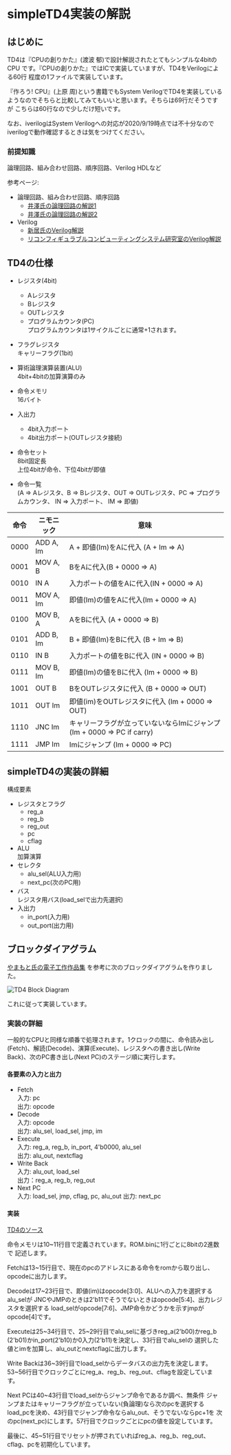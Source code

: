 # simpleTD4実装の解説

## はじめに
 TD4は『CPUの創りかた』(渡波 郁)で設計解説されたとてもシンプルな4bitのCPU
です。『CPUの創りかた』ではICで実装していますが、TD4をVerilogによる60行
程度の1ファイルで実装しています。

 『作ろう! CPU』(上原 周)という書籍でもSystem VerilogでTD4を実装している
ようなのでそちらと比較してみてもいいと思います。そちらは69行だそうですが
こちらは60行なので少しだけ短いです。

 なお、iverilogはSystem Verilogへの対応が2020/9/19時点では不十分なので
iverilogで動作確認するときは気をつけてください。

### 前提知識
 論理回路、組み合わせ回路、順序回路、Verilog HDLなど

参考ページ:  
- 論理回路、組み合わせ回路、順序回路
	- [井澤氏の論理回路の解説1](http://www7b.biglobe.ne.jp/~yizawa/logic/index.html)
	- [井澤氏の論理回路の解説2](http://www7b.biglobe.ne.jp/~yizawa/logic2/index.html)
- Verilog
	- [新居氏のVerilog解説](http://cas.eedept.kobe-u.ac.jp/~arai/Verilog/index.html)
	- [リコンフィギュラブルコンピューティングシステム研究室のVerilog解説](http://www.darwin.esys.tsukuba.ac.jp/home/ohyou/verilog)

## TD4の仕様
- レジスタ(4bit)
	- Aレジスタ
	- Bレジスタ
	- OUTレジスタ
	- プログラムカウンタ(PC)  
		プログラムカウンタは1サイクルごとに通常+1されます。
- フラグレジスタ  
キャリーフラグ(1bit)
- 算術論理演算装置(ALU)  
4bit+4bitの加算演算のみ
- 命令メモリ  
16バイト
- 入出力
	- 4bit入力ポート
	- 4bit出力ポート(OUTレジスタ接続)

- 命令セット  
8bit固定長  
上位4bitが命令、下位4bitが即値

- 命令一覧  
(A => Aレジスタ、B => Bレジスタ、OUT => OUTレジスタ、PC => プログラムカウンタ、
IN => 入力ポート、 IM => 即値)  

| 命令 | ニモニック | 意味 |
----|---------|----
| 0000 | ADD A, Im | A + 即値(Im)をAに代入 (A + Im => A) 		|
| 0001 | MOV A, B  | BをAに代入(B + 0000 => A) 			|
| 0010 | IN A      | 入力ポートの値をAに代入(IN + 0000 => A)	|
| 0011 | MOV A, Im | 即値(Im)の値をAに代入(Im + 0000 => A)		|
| 0100 | MOV B, A  | AをBに代入 (A + 0000 => B)			|
| 0101 | ADD B, Im | B + 即値(Im)をBに代入 (B + Im => B)		|
| 0110 | IN B      | 入力ポートの値をBに代入 (IN + 0000 => B)	|
| 0111 | MOV B, Im | 即値(Im)の値をBに代入 (Im + 0000 => B)	|
| 1001 | OUT B     | BをOUTレジスタに代入 (B + 0000 => OUT)	|
| 1011 | OUT Im    | 即値(im)をOUTレジスタに代入 (Im + 0000 => OUT)|
| 1110 | JNC Im    | キャリーフラグが立っていないならImにジャンプ (Im + 0000 => PC if carry)|
| 1111 | JMP Im    | Imにジャンプ (Im + 0000 => PC)		|

## simpleTD4の実装の詳細
構成要素  
- レジスタとフラグ
	- reg_a
	- reg_b
	- reg_out
	- pc
	- cflag
- ALU  
加算演算
- セレクタ
	- alu_sel(ALU入力用)
	- next_pc(次のPC用)
- バス  
レジスタ用バス(load_selで出力先選択)
- 入出力
	- in_port(入力用)
	- out_port(出力用)

## ブロックダイアグラム
[やまもと氏の電子工作作品集](http://xyama.sakura.ne.jp/hp/4bitCPU_TD4.html)
を参考に次のブロックダイアグラムを作りました。

![TD4 Block Diagram](images/TD4_block_diagram.png)

これに従って実装しています。

### 実装の詳細
 一般的なCPUと同様な順番で処理されます。1クロックの間に、命令読み出し(Fetch)、解読(Decode)、演算(Execute)、レジスタへの書き出し(Write Back)、次のPC書き出し(Next PC)のステージ順に実行します。

#### 各要素の入力と出力
- Fetch  
入力: pc  
出力: opcode  
- Decode  
入力: opcode  
出力: alu\_sel, load\_sel, jmp, im  
- Execute  
入力: reg\_a, reg\_b, in\_port, 4'b0000, alu\_sel  
出力: alu\_out, nextcflag  
- Write Back  
入力: alu\_out, load\_sel  
出力：reg\_a, reg\_b, reg\_out  
- Next PC  
入力: load\_sel, jmp, cflag, pc, alu\_out
出力: next\_pc

#### 実装
[TD4のソース](TD4.v)

 命令メモリは10~11行目で定義されています。ROM.binに1行ごとに8bitの2進数で
記述します。

 Fetchは13~15行目で、現在のpcのアドレスにある命令をromから取り出し、
opcodeに出力します。

 Decodeは17~23行目で、即値(im)はopcode[3:0]、ALUへの入力を選択するalu\_selが
JNCやJMPのときは2'b11でそうでないときはopcode[5:4]、出力レジスタを選択する
load\_selがopcode[7:6]、JMP命令かどうかを示すjmpがopcode[4]です。

 Executeは25\~34行目で、25\~29行目でalu\_selに基づきreg\_a(2'b00)かreg\_b
(2'b01)かin\_port(2'b10)か0入力(2'b11)を決定し、33行目でalu\_selの
選択した値とimを加算し、alu\_outとnextcflagに出力します。

 Write Backは36\~39行目でload\_selからデータバスの出力先を決定します。
53\~56行目でクロックごとにreg\_a、reg\_b、reg\_out、cflagを設定しています。

 Next PCは40~43行目でload\_selからジャンプ命令であるか調べ、無条件
ジャンプまたはキャリーフラグが立っていない(負論理)なら次のpcを選択する
load\_pcを決め、43行目でジャンプ命令ならalu\_out、そうでないならpc+1を
次のpc(next\_pc)にします。57行目でクロックごとにpcの値を設定しています。

 最後に、45~51行目でリセットが押されていればreg\_a、reg\_b、reg\_out、
cflag、pcを初期化しています。
